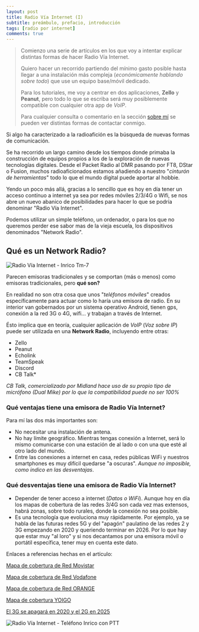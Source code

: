 ```yaml
---
layout: post
title: Radio Vía Internet (I)
subtitle: preámbulo, prefacio, introducción
tags: [radio por internet]
comments: true
---
```


> Comienzo una serie de artículos en los que voy a intentar explicar
> distintas formas de hacer Radio Vía Internet.
> 
> Quiero hacer un recorrido partiendo del mínimo gasto posible hasta llegar a una
> instalación más compleja (*económicamente hablando sobre todo*) que use
> un equipo base/móvil dedicado.
> 
>  Para los tutoriales, me voy a centrar en dos aplicaciones, **Zello** y **Peanut**, pero todo lo que se escriba será muy posiblemente compatible con cualquier otra app de *VoIP*.
>   
>   Para cualquier consulta o comentario en la sección [sobre mí](https://ea7kek.github.io/aboutme/) se pueden ver distintas formas de contactar conmigo.

Si algo ha caracterizado a la radioafición es la búsqueda de nuevas formas de comunicación. 

Se ha recorrido un largo camino desde los tiempos donde primaba la construcción de equipos propios a los de la exploración de nuevas tecnologías digitales. Desde el Packet Radio al DMR pasando por FT8, DStar o Fusion, muchos radioaficionados estamos añadiendo a nuestro "*cinturón de herramientas*" todo lo que el mundo digital puede aportar al hobbie.

Yendo un poco más allá, gracias a lo sencillo que es hoy en día tener un acceso contínuo a internet ya sea por redes móviles 2/3/4G o Wifi, se nos abre un nuevo abanico de posibilidades para hacer lo que se podría denominar "Radio Vía Internet".

Podemos utilizar un simple teléfono, un ordenador, o para los que no queremos perder ese sabor mas de la vieja escuela, los dispositivos denominados "Network Radio".

## Qué es un Network Radio?
![Radio Vía Internet - Inrico Tm-7](https://i.imgur.com/82htkxf.jpg)


Parecen emisoras tradicionales y se comportan (más o menos) como emisoras tradicionales, pero **qué son?**

En realidad no son otra cosa que unos "*teléfonos móviles*" creados específicamente para actuar como lo haría una emisora de radio. En su interior van gobernados por un sistema operativo Android, tienen gps, conexión a la red 3G o 4G, wifi... y trabajan a través de Internet.

Ésto implica que en teoría, cualquier aplicación de *VoIP* (*Voz sobre IP*) puede ser utilizada en una **Network Radio**, incluyendo entre otras:

 - Zello
 - Peanut
 - Echolink
 - TeamSpeak
 - Discord
 - CB Talk*
 
 *CB Talk, comercializado por Midland hace uso de su propio tipo de micrófono (Dual Mike) por lo que la compatibilidad puede no ser 100%*

### Qué ventajas tiene una emisora de Radio Vía Internet?

Para mí las dos más importantes son:
 - No necesitar una instalación de antena.
 - No hay límite geográfico. Mientras tengas conexión a Internet, será lo mismo comunicarse con una estación de al lado o con una que esté al otro lado del mundo.
 - Entre las conexiones a internet en casa, redes públicas WiFi y nuestros smartphones es muy difícil quedarse "a oscuras". *Aunque no imposible, como indico en las desventajas*.

### Qué desventajas tiene una emisora de Radio Vía Internet?
 - Depender de tener acceso a internet (*Datos o WiFi*). Aunque hoy en día los mapas de cobertura de las redes 3/4G son cada vez mas extensos, habrá zonas, sobre todo rurales, donde la conexión no sea posible.
 - Es una tecnología que evoluciona muy rápidamente. Por ejemplo, ya se habla de las futuras redes 5G y del "apagón" paulatino de las redes 2 y 3G empezando en 2020 y queriendo terminar en 2026. Por lo que hay que estar muy "al loro" y si nos decantamos por una emisora móvil o portátil específica, tener muy en cuenta este dato.

Enlaces a referencias hechas en el artículo:

[Mapa de cobertura de Red Movistar](https://www.movistar.es/particulares/coberturas/movil/4G?_ga=1.246297668.1772755690.1486631456) 

[Mapa de cobertura de Red Vodafone](http://www.vodafone.es/VODMAP/init_Map.do?idioma=ES&page=coverages&2&omv=L4) 

[Mapa de cobertura de Red ORANGE](https://4g.orange.es/#cobertura) 

[Mapa de cobertura YOIGO](https://www.yoigo.com/cobertura-movil/) 

[El 3G se apagará en 2020 y el 2G en 2025](https://www.adslzone.net/2017/01/30/3g-se-apagara-2020-2g-2025-espana-lo-esperado/) 

![Radio Vía Internet - Teléfono Inrico con PTT](https://i.imgur.com/9pC9QUt.png)